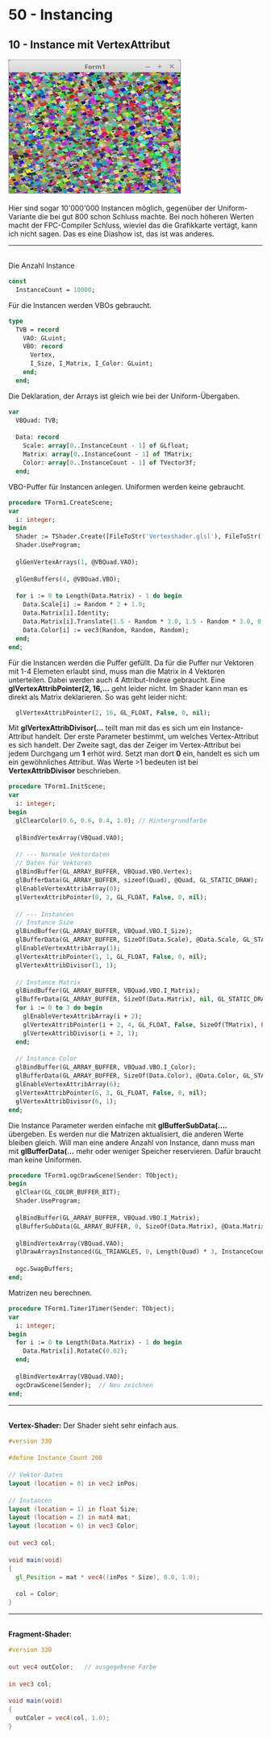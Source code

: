 # 50 - Instancing
## 10 - Instance mit VertexAttribut

<img src="image.png" alt="Selfhtml"><br><br>
Hier sind sogar 10'000'000 Instancen möglich, gegenüber der Uniform-Variante die bei gut 800 schon Schluss machte.
Bei noch höheren Werten macht der FPC-Compiler Schluss, wieviel das die Grafikkarte vertägt, kann ich nicht sagen.
Das es eine Diashow ist, das ist was anderes.
<hr><br>
Die Anzahl Instance

```pascal
const
  InstanceCount = 10000;
```

Für die Instancen werden VBOs gebraucht.

```pascal
type
  TVB = record
    VAO: GLuint;
    VBO: record
      Vertex,
      I_Size, I_Matrix, I_Color: GLuint;
    end;
  end;
```

Die Deklaration, der Arrays ist gleich wie bei der Uniform-Übergaben.

```pascal
var
  VBQuad: TVB;

  Data: record
    Scale: array[0..InstanceCount - 1] of GLfloat;
    Matrix: array[0..InstanceCount - 1] of TMatrix;
    Color: array[0..InstanceCount - 1] of TVector3f;
  end;
```

VBO-Puffer für Instancen anlegen. Uniformen werden keine gebraucht.

```pascal
procedure TForm1.CreateScene;
var
  i: integer;
begin
  Shader := TShader.Create([FileToStr('Vertexshader.glsl'), FileToStr('Fragmentshader.glsl')]);
  Shader.UseProgram;

  glGenVertexArrays(1, @VBQuad.VAO);

  glGenBuffers(4, @VBQuad.VBO);

  for i := 0 to Length(Data.Matrix) - 1 do begin
    Data.Scale[i] := Random * 2 + 1.0;
    Data.Matrix[i].Identity;
    Data.Matrix[i].Translate(1.5 - Random * 3.0, 1.5 - Random * 3.0, 0.0);
    Data.Color[i] := vec3(Random, Random, Random);
  end;
end;
```

Für die Instancen werden die Puffer gefüllt.
Da für die Puffer nur Vektoren mit 1-4 Elemeten erlaubt sind, muss man die Matrix in 4 Vektoren unterteilen.
Dabei werden auch 4 Attribut-Indexe gebraucht.
Eine <b>glVertexAttribPointer(2, 16,...</b> geht leider nicht. Im Shader kann man es direkt als Matrix deklarieren.
So was geht leider nicht:

```pascal
  glVertexAttribPointer(2, 16, GL_FLOAT, False, 0, nil);
```

Mit <b>glVertexAttribDivisor(...</b> teilt man mit das es sich um ein Instance-Attribut handelt.
Der erste Parameter bestimmt, um welches Vertex-Attribut es sich handelt.
Der Zweite sagt, das der Zeiger im Vertex-Attribut bei jedem Durchgang um <b>1</b> erhöt wird.
Setzt man dort <b>0</b> ein, handelt es sich um ein gewöhnliches Attribut.
Was Werte >1 bedeuten ist bei <b>VertexAttribDivisor</b> beschrieben.

```pascal
procedure TForm1.InitScene;
var
  i: integer;
begin
  glClearColor(0.6, 0.6, 0.4, 1.0); // Hintergrundfarbe

  glBindVertexArray(VBQuad.VAO);

  // --- Normale Vektordaten
  // Daten für Vektoren
  glBindBuffer(GL_ARRAY_BUFFER, VBQuad.VBO.Vertex);
  glBufferData(GL_ARRAY_BUFFER, sizeof(Quad), @Quad, GL_STATIC_DRAW);
  glEnableVertexAttribArray(0);
  glVertexAttribPointer(0, 2, GL_FLOAT, False, 0, nil);

  // --- Instancen
  // Instance Size
  glBindBuffer(GL_ARRAY_BUFFER, VBQuad.VBO.I_Size);
  glBufferData(GL_ARRAY_BUFFER, SizeOf(Data.Scale), @Data.Scale, GL_STATIC_DRAW);
  glEnableVertexAttribArray(1);
  glVertexAttribPointer(1, 1, GL_FLOAT, False, 0, nil);
  glVertexAttribDivisor(1, 1);

  // Instance Matrix
  glBindBuffer(GL_ARRAY_BUFFER, VBQuad.VBO.I_Matrix);
  glBufferData(GL_ARRAY_BUFFER, SizeOf(Data.Matrix), nil, GL_STATIC_DRAW); // Nur Speicher reservieren
  for i := 0 to 3 do begin
    glEnableVertexAttribArray(i + 2);
    glVertexAttribPointer(i + 2, 4, GL_FLOAT, False, SizeOf(TMatrix), Pointer(i * 16));
    glVertexAttribDivisor(i + 2, 1);
  end;

  // Instance Color
  glBindBuffer(GL_ARRAY_BUFFER, VBQuad.VBO.I_Color);
  glBufferData(GL_ARRAY_BUFFER, SizeOf(Data.Color), @Data.Color, GL_STATIC_DRAW);
  glEnableVertexAttribArray(6);
  glVertexAttribPointer(6, 3, GL_FLOAT, False, 0, nil);
  glVertexAttribDivisor(6, 1);
end;
```

Die Instance Parameter werden einfache mit <b>glBufferSubData(....</b> übergeben.
Es werden nur die Matrizen aktualisiert, die anderen Werte bleiben gleich.
Will man eine andere Anzahl von Instance, dann muss man mit <b>glBufferData(...</b> mehr oder weniger Speicher reservieren.
Dafür braucht man keine Uniformen.

```pascal
procedure TForm1.ogcDrawScene(Sender: TObject);
begin
  glClear(GL_COLOR_BUFFER_BIT);
  Shader.UseProgram;

  glBindBuffer(GL_ARRAY_BUFFER, VBQuad.VBO.I_Matrix);
  glBufferSubData(GL_ARRAY_BUFFER, 0, SizeOf(Data.Matrix), @Data.Matrix);

  glBindVertexArray(VBQuad.VAO);
  glDrawArraysInstanced(GL_TRIANGLES, 0, Length(Quad) * 3, InstanceCount);

  ogc.SwapBuffers;
end;
```

Matrizen neu berechnen.

```pascal
procedure TForm1.Timer1Timer(Sender: TObject);
var
  i: integer;
begin
  for i := 0 to Length(Data.Matrix) - 1 do begin
    Data.Matrix[i].RotateC(0.02);
  end;

  glBindVertexArray(VBQuad.VAO);
  ogcDrawScene(Sender);  // Neu zeichnen
end;
```

<hr><br>
<b>Vertex-Shader:</b>
Der Shader sieht sehr einfach aus.

```glsl
#version 330

#define Instance_Count 200

// Vektor-Daten
layout (location = 0) in vec2 inPos;

// Instancen
layout (location = 1) in float Size;
layout (location = 2) in mat4 mat;
layout (location = 6) in vec3 Color;

out vec3 col;

void main(void)
{
  gl_Position = mat * vec4((inPos * Size), 0.0, 1.0);

  col = Color;
}

```

<hr><br>
<b>Fragment-Shader:</b>

```glsl
#version 330

out vec4 outColor;   // ausgegebene Farbe

in vec3 col;

void main(void)
{
  outColor = vec4(col, 1.0);
}

```


